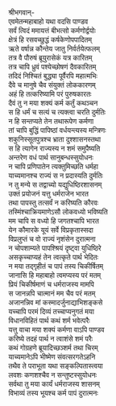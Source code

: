 श्रीभगवान्-  
एवमेतन्महाबाहो यथा वदसि पाण्डव  
सर्वं त्विदं ममायत्तं बीभत्सो कर्मणोर्द्वयोः  
क्षेत्रं हि रसवच्छुद्धं कर्षकेणोपपादितम्  
ऋते वर्षान्न कौन्तेय जातु निर्वर्तयेत्फलम्  
तत्र वै पौरुषं ब्रूयुरासेकं यत्र कारितम्  
तत्र चापि ध्रुवं पश्येच्छोषणं दैवकारितम्  
तदिदं निश्चितं बुद्ध्या पूर्वैरपि महात्मभिः  
दैवे च मानुषे चैव संयुक्तं लोककारणम्  
अहं हि तत्करिष्यामि परं पुरुषकारतः  
दैवं तु न मया शक्यं कर्म कर्तुं कथञ्चन  
स हि धर्मं च सत्यं च त्यक्त्वा चरति दुर्मतिः  
न हि सन्तप्यते तेन तथारूपेण कर्मणा  
तां चापि बुद्धिं पापिष्ठां वर्धयन्त्यस्य मन्त्रिणः  
शकुनिस्सूतपुत्रश्च भ्राता दुश्शासनस्तथा  
स हि त्यागेन राज्यस्य न शमं समुपैष्यति  
अन्तरेण वधं पार्थ सानुबन्धस्सुयोधनः  
न चापि प्रणिपातेन त्यक्तुमिच्छति धर्महा  
याच्यमानश्च राज्यं स न प्रदास्यति दुर्मतिः  
न तु मन्ये स तद्वाच्यो यद्युधिष्ठिरशासनम्  
उक्तं प्रयोजनं यत्तु धर्मराजेन भारत  
तथा पापस्तु तत्सर्वं न करिष्यति कौरवः  
तस्मिंश्चाक्रियमाणेऽसौ लोकवध्यो भविष्यति  
मम चापि स वध्यो हि जगतश्चापि भारत  
येन कौमारके यूयं सर्वे विप्रकृतास्सदा  
विप्रलुप्तं च वो राज्यं नृशंसेन दुरात्मना  
न चोपशाम्यते पापश्श्रियं दृष्ट्वा युधिष्ठिरे  
असकृच्चाप्यहं तेन त्वत्कृते पार्थ भेदितः  
न मया तद्गृहीतं च पापं तस्य चिकीर्षितम्  
जानासि हि महाबाहो त्वमप्यस्य परं मतम्  
प्रियं चिकीर्षमाणं च धर्मराजस्य मामपि  
स जानन्नपि चात्मानं मम चैव परं मतम्  
अजानन्निव मां कस्मादर्जुनाद्याभिशङ्कसे  
यच्चापि परमं दिव्यं तच्चाप्यनुगतं मया  
विधानविहितं पार्थ कथं शर्म भवेत्परैः  
यत्तु वाचा मया शक्यं कर्मणा वाऽपि पाण्डव  
करिष्ये तदहं पार्थ न त्वाशंसे शमं परैः  
कथं गोग्रहणे ब्रूयादिच्छञ्शर्म तथा चिरम्  
याच्यमानेऽपि भीष्मेण संवत्सरगतेऽहनि  
तथैव ते पराभूता यथा सङ्कल्पितास्त्वया  
लवशः कणशश्चैव न सन्तुष्टस्सुयोधनः  
सर्वथा तु मया कार्यं धर्मराजस्य शासनम्  
विभाव्यं तस्य भूयश्च कर्म पापं दुरात्मनः  
